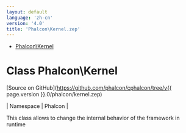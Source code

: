 ```yaml
---
layout: default
language: 'zh-cn'
version: '4.0'
title: 'Phalcon\Kernel.zep'
---
```


* [Phalcon\Kernel](#kernel)

<h1 id="kernel">Class Phalcon\Kernel</h1>

[Source on GitHub](https://github.com/phalcon/cphalcon/tree/v{{ page.version }}.0/phalcon/kernel.zep)

| Namespace | Phalcon |

This class allows to change the internal behavior of the framework in runtime